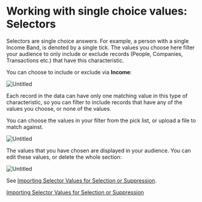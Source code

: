 # Working with single choice values: Selectors

Selectors are single choice answers. For example, a person with a single Income Band, is denoted by a single tick. The values you choose here filter your audience to only include or exclude records (People, Companies, Transactions etc.) that have this characteristic. 

You can choose to include or exclude via **Income**:

![Untitled](Working%20with%20single%20choice%20values%20Selectors%20d8109f43e7af48dab0938673cc50072d/Untitled.png)

Each record in the data can have only one matching value in this type of characteristic, so you can filter to include records that have any of the values you choose, or none of the values.

You can choose the values in your filter from the pick list, or upload a file to match against.

![Untitled](Working%20with%20single%20choice%20values%20Selectors%20d8109f43e7af48dab0938673cc50072d/Untitled%201.png)

The values that you have chosen are displayed in your audience. You can edit these values, or delete the whole section:

![Untitled](Working%20with%20single%20choice%20values%20Selectors%20d8109f43e7af48dab0938673cc50072d/Untitled%202.png)

See [Importing Selector Values for Selection or Suppression](https://help.apteco.com/orbit/Content/Topics/Audiences/Importing-Selector-Values-for-Selection-or-Suppression.htm).

[Importing Selector Values for Selection or Suppression](https://help.apteco.com/orbit/Content/Topics/Audiences/Importing-Selector-Values-for-Selection-or-Suppression.htm)
